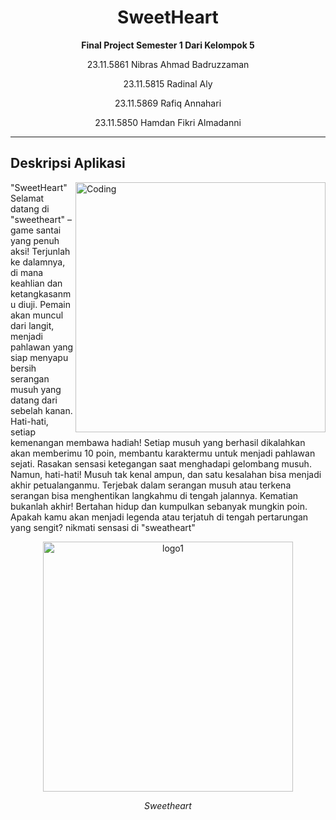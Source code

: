 <div align="center">
  <h1>SweetHeart</h1>
  <p><b>Final Project Semester 1 Dari Kelompok 5</b></p>
  <p>23.11.5861 Nibras Ahmad Badruzzaman</p> 
  <p>23.11.5815 Radinal Aly</p>
  <p>23.11.5869 Rafiq Annahari</p>
  <p>23.11.5850 Hamdan Fikri Almadanni</p>
</div>




---

## Deskripsi Aplikasi

"SweetHeart" 
<img align="right" alt="Coding" width="400" src="https://launchinpad.com/storage/uploads/project_cover/siO7Y1sdr4Je8lqqaRRgdjlILfmKYflEIEHMX2wB.jpg">
Selamat datang di "sweetheart" – game santai yang penuh aksi! Terjunlah ke dalamnya, di mana keahlian dan ketangkasanmu diuji. Pemain akan muncul dari langit, menjadi pahlawan yang siap menyapu bersih serangan musuh yang datang dari sebelah kanan. Hati-hati, setiap kemenangan membawa hadiah! Setiap musuh yang berhasil dikalahkan akan memberimu 10 poin, membantu karaktermu untuk menjadi pahlawan sejati. Rasakan sensasi ketegangan saat menghadapi gelombang musuh. Namun, hati-hati! Musuh tak kenal ampun, dan satu kesalahan bisa menjadi akhir petualanganmu. Terjebak dalam serangan musuh atau terkena serangan bisa menghentikan langkahmu di tengah jalannya. Kematian bukanlah akhir! Bertahan hidup dan kumpulkan sebanyak mungkin poin. Apakah kamu akan menjadi legenda atau terjatuh di tengah pertarungan yang sengit? nikmati sensasi di "sweatheart"


<div align="center">
  <img src="https://launchinpad.com/storage/uploads/project_logo/6tCG7POr19zMPz1HctygTQhCH6fljx7qDL2ylxvu.png" width="400" height="400" alt="logo1" title="sweetheart">
  <p><i>Sweetheart</i></p>
</div>
